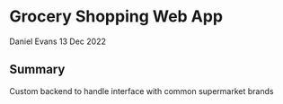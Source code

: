 # Grocery Shopping Web App

Daniel Evans
13 Dec 2022

## Summary

Custom backend to handle interface with common supermarket brands
